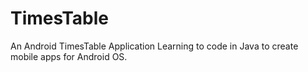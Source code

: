 # TimesTable
An Android TimesTable Application
Learning to code in Java to create mobile apps for Android OS.
